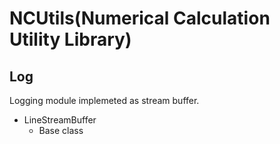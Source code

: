 # NCUtils(Numerical Calculation  Utility Library)

## Log

Logging module implemeted as stream buffer.

  - LineStreamBuffer
    - Base class 